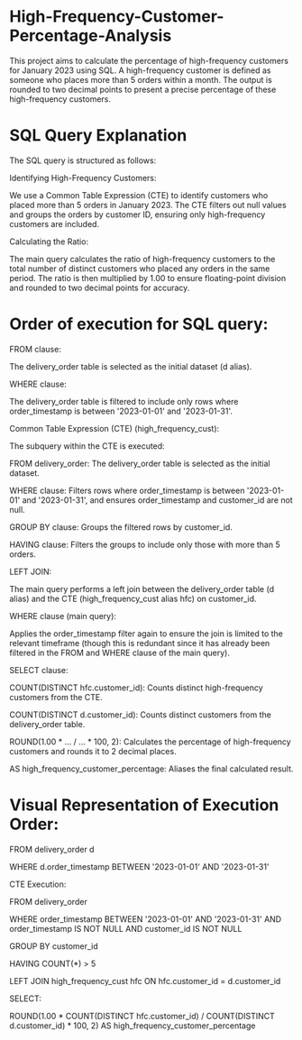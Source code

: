 # High-Frequency-Customer-Percentage-Analysis
This project aims to calculate the percentage of high-frequency customers for January 2023 using SQL. A high-frequency customer is defined as someone who places more than 5 orders within a month. The output is rounded to two decimal points to present a precise percentage of these high-frequency customers.

# SQL Query Explanation
The SQL query is structured as follows:

Identifying High-Frequency Customers:

We use a Common Table Expression (CTE) to identify customers who placed more than 5 orders in January 2023.
The CTE filters out null values and groups the orders by customer ID, ensuring only high-frequency customers are included.

Calculating the Ratio:

The main query calculates the ratio of high-frequency customers to the total number of distinct customers who placed any orders in the same period.
The ratio is then multiplied by 1.00 to ensure floating-point division and rounded to two decimal points for accuracy.

# Order of execution for SQL query:

FROM clause:

The delivery_order table is selected as the initial dataset (d alias).

WHERE clause:

The delivery_order table is filtered to include only rows where order_timestamp is between '2023-01-01' and '2023-01-31'.

Common Table Expression (CTE) (high_frequency_cust):

The subquery within the CTE is executed:

FROM delivery_order: The delivery_order table is selected as the initial dataset.

WHERE clause: Filters rows where order_timestamp is between '2023-01-01' and '2023-01-31', and ensures order_timestamp and customer_id are not null.

GROUP BY clause: Groups the filtered rows by customer_id.

HAVING clause: Filters the groups to include only those with more than 5 orders.

LEFT JOIN:

The main query performs a left join between the delivery_order table (d alias) and the CTE (high_frequency_cust alias hfc) on customer_id.

WHERE clause (main query):

Applies the order_timestamp filter again to ensure the join is limited to the relevant timeframe (though this is redundant since it has already been filtered in the FROM and WHERE clause of the main query).

SELECT clause:

COUNT(DISTINCT hfc.customer_id): Counts distinct high-frequency customers from the CTE.

COUNT(DISTINCT d.customer_id): Counts distinct customers from the delivery_order table.

ROUND(1.00 * ... / ... * 100, 2): Calculates the percentage of high-frequency customers and rounds it to 2 decimal places.

AS high_frequency_customer_percentage: Aliases the final calculated result.

# Visual Representation of Execution Order:

FROM delivery_order d

WHERE d.order_timestamp BETWEEN '2023-01-01' AND '2023-01-31'

CTE Execution:

FROM delivery_order

WHERE order_timestamp BETWEEN '2023-01-01' AND '2023-01-31' AND order_timestamp IS NOT NULL AND customer_id IS NOT NULL

GROUP BY customer_id

HAVING COUNT(*) > 5

LEFT JOIN high_frequency_cust hfc ON hfc.customer_id = d.customer_id

SELECT:

ROUND(1.00 * COUNT(DISTINCT hfc.customer_id) / COUNT(DISTINCT d.customer_id) * 100, 2) AS high_frequency_customer_percentage
